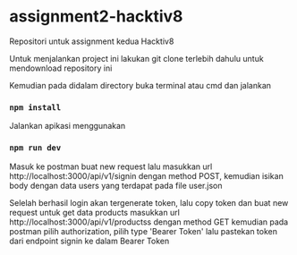 # assignment2-hacktiv8
Repositori untuk assignment kedua Hacktiv8

Untuk menjalankan project ini lakukan git clone terlebih dahulu untuk mendownload repository ini

Kemudian pada didalam directory buka terminal atau cmd dan jalankan 
### `npm install`

Jalankan apikasi menggunakan 
### `npm run dev`

Masuk ke postman buat new request lalu masukkan url http://localhost:3000/api/v1/signin dengan method POST, kemudian isikan body dengan data users yang terdapat pada file user.json

Selelah berhasil login akan tergenerate token, lalu copy token dan buat new request untuk get data products masukkan url http://localhost:3000/api/v1/productss dengan method GET kemudian pada postman pilih authorization, pilih type 'Bearer Token' lalu pastekan token dari endpoint signin ke dalam Bearer Token
